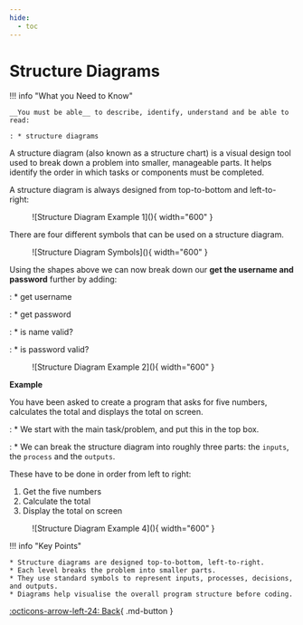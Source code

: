 ```yaml
---
hide:
  - toc
---
```


# Structure Diagrams

!!! info "What you Need to Know"

    __You must be able__ to describe, identify, understand and be able to read:
    
    : * structure diagrams

A structure diagram (also known as a structure chart) is a visual design tool used to break down a problem into smaller, manageable parts. It helps identify the order in which tasks or components must be completed.

A structure diagram is always designed from top-to-bottom and left-to-right:

<figure markdown="span">
![Structure Diagram Example 1](){ width="600" }
</figure>

There are four different symbols that can be used on a structure diagram.

<figure markdown="span">
    ![Structure Diagram Symbols](){ width="600" }
</figure>

Using the shapes above we can now break down our __get the username and password__ further by adding: 
    
: * get username
  
: * get password

: * is name valid?

: * is password valid?

<figure markdown="span">
  ![Structure Diagram Example 2](){ width="600" }
</figure>

__Example__

You have been asked to create a program that asks for five numbers, calculates the total and displays the total on screen.

: * We start with the main task/problem, and put this in the top box.

: * We can break the structure diagram into roughly three parts: the `inputs`, the `process` and the `outputs`.

These have to be done in order from left to right:

1. Get the five numbers
2. Calculate the total
3. Display the total on screen

<figure markdown="span">
  ![Structure Diagram Example 4](){ width="600" }
</figure>

!!! info "Key Points"

    * Structure diagrams are designed top-to-bottom, left-to-right.
    * Each level breaks the problem into smaller parts.
    * They use standard symbols to represent inputs, processes, decisions, and outputs.
    * Diagrams help visualise the overall program structure before coding.

[:octicons-arrow-left-24: Back](5.0_index.md){ .md-button }